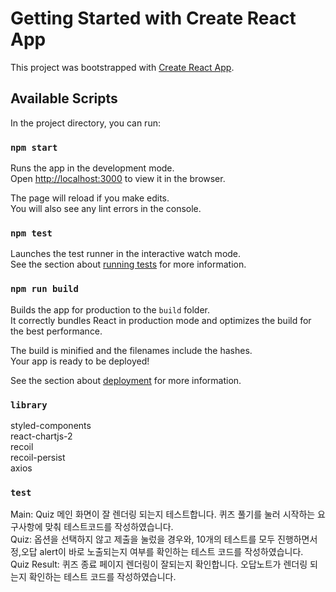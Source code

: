 # Getting Started with Create React App

This project was bootstrapped with [Create React App](https://github.com/facebook/create-react-app).

## Available Scripts

In the project directory, you can run:

### `npm start`

Runs the app in the development mode.\
Open [http://localhost:3000](http://localhost:3000) to view it in the browser.

The page will reload if you make edits.\
You will also see any lint errors in the console.

### `npm test`

Launches the test runner in the interactive watch mode.\
See the section about [running tests](https://facebook.github.io/create-react-app/docs/running-tests) for more information.

### `npm run build`

Builds the app for production to the `build` folder.\
It correctly bundles React in production mode and optimizes the build for the best performance.

The build is minified and the filenames include the hashes.\
Your app is ready to be deployed!

See the section about [deployment](https://facebook.github.io/create-react-app/docs/deployment) for more information.

### `library`

styled-components\
react-chartjs-2\
recoil\
recoil-persist\
axios

### `test`

Main: Quiz 메인 화면이 잘 렌더링 되는지 테스트합니다. 퀴즈 풀기를 눌러 시작하는 요구사항에 맞춰 테스트코드를 작성하였습니다.\
Quiz: 옵션을 선택하지 않고 제출을 눌렀을 경우와, 10개의 테스트를 모두 진행하면서 정,오답 alert이 바로 노출되는지 여부를 확인하는 테스트 코드를 작성하였습니다.\
Quiz Result: 퀴즈 종료 페이지 렌더링이 잘되는지 확인합니다. 오답노트가 렌더링 되는지 확인하는 테스트 코드를 작성하였습니다.

